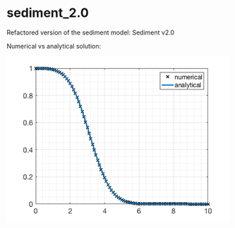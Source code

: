 # sediment_2.0
Refactored version of the sediment model: Sediment v2.0

Numerical vs analytical solution:

![](fig/numerocal_vs_analytical.png)
